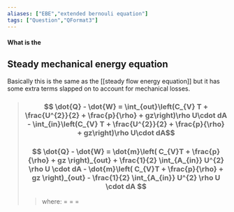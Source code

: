 ```yaml
---
aliases: ["EBE","extended bernouli equation"]
tags: ["Question","QFormat3"]
---
```


#### What is the
## Steady mechanical energy equation
Basically this is the same as the [[steady flow energy equation]] but it has some extra terms slapped on to account for mechanical losses.

> ### $$ \dot{Q} - \dot{W} = \int_{out}\left(C_{V} T + \frac{U^{2}}{2} + \frac{p}{\rho} + gz\right)\rho U\cdot dA - \int_{in}\left(C_{V} T + \frac{U^{2}}{2} + \frac{p}{\rho} + gz\right)\rho U\cdot dA$$ 
> ### $$ \dot{Q} - \dot{W} = \dot{m}\left( C_{V}T + \frac{p}{\rho} + gz \right)_{out} + \frac{1}{2} \int_{A_{in}} U^{2} \rho U \cdot dA - \dot{m}\left( C_{V}T + \frac{p}{\rho} + gz \right)_{out} - \frac{1}{2} \int_{A_{in}} U^{2} \rho U \cdot dA $$
>> where:
>> $=$ 
>> $=$
>> $=$